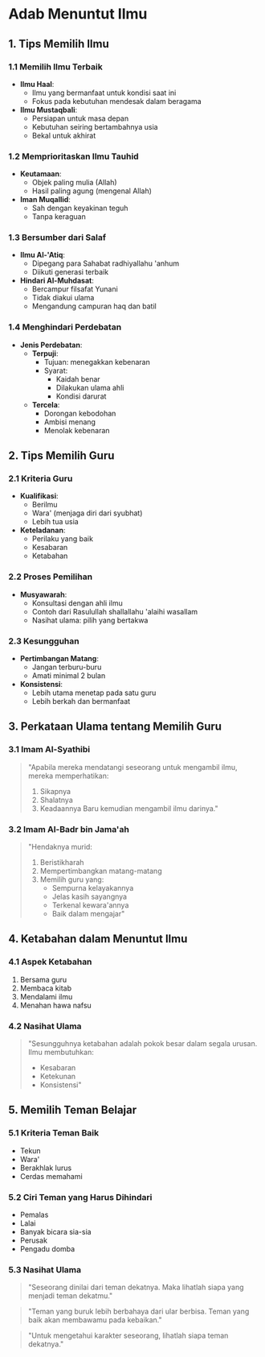 # Adab Menuntut Ilmu

## 1. Tips Memilih Ilmu

### 1.1 Memilih Ilmu Terbaik

- **Ilmu Haal**:
  - Ilmu yang bermanfaat untuk kondisi saat ini
  - Fokus pada kebutuhan mendesak dalam beragama
- **Ilmu Mustaqbali**:
  - Persiapan untuk masa depan
  - Kebutuhan seiring bertambahnya usia
  - Bekal untuk akhirat

### 1.2 Memprioritaskan Ilmu Tauhid

- **Keutamaan**:
  - Objek paling mulia (Allah)
  - Hasil paling agung (mengenal Allah)
- **Iman Muqallid**:
  - Sah dengan keyakinan teguh
  - Tanpa keraguan

### 1.3 Bersumber dari Salaf

- **Ilmu Al-'Atiq**:
  - Dipegang para Sahabat radhiyallahu 'anhum
  - Diikuti generasi terbaik
- **Hindari Al-Muhdasat**:
  - Bercampur filsafat Yunani
  - Tidak diakui ulama
  - Mengandung campuran haq dan batil

### 1.4 Menghindari Perdebatan

- **Jenis Perdebatan**:
  - **Terpuji**:
    - Tujuan: menegakkan kebenaran
    - Syarat:
      - Kaidah benar
      - Dilakukan ulama ahli
      - Kondisi darurat
  - **Tercela**:
    - Dorongan kebodohan
    - Ambisi menang
    - Menolak kebenaran

## 2. Tips Memilih Guru

### 2.1 Kriteria Guru

- **Kualifikasi**:
  - Berilmu
  - Wara' (menjaga diri dari syubhat)
  - Lebih tua usia
- **Keteladanan**:
  - Perilaku yang baik
  - Kesabaran
  - Ketabahan

### 2.2 Proses Pemilihan

- **Musyawarah**:
  - Konsultasi dengan ahli ilmu
  - Contoh dari Rasulullah shallallahu 'alaihi wasallam
  - Nasihat ulama: pilih yang bertakwa

### 2.3 Kesungguhan

- **Pertimbangan Matang**:
  - Jangan terburu-buru
  - Amati minimal 2 bulan
- **Konsistensi**:
  - Lebih utama menetap pada satu guru
  - Lebih berkah dan bermanfaat

## 3. Perkataan Ulama tentang Memilih Guru

### 3.1 Imam Al-Syathibi

> "Apabila mereka mendatangi seseorang untuk mengambil ilmu, mereka memperhatikan:
>
> 1. Sikapnya
> 2. Shalatnya
> 3. Keadaannya
>    Baru kemudian mengambil ilmu darinya."

### 3.2 Imam Al-Badr bin Jama'ah

> "Hendaknya murid:
>
> 1. Beristikharah
> 2. Mempertimbangkan matang-matang
> 3. Memilih guru yang:
>    - Sempurna kelayakannya
>    - Jelas kasih sayangnya
>    - Terkenal kewara'annya
>    - Baik dalam mengajar"

## 4. Ketabahan dalam Menuntut Ilmu

### 4.1 Aspek Ketabahan

1. Bersama guru
2. Membaca kitab
3. Mendalami ilmu
4. Menahan hawa nafsu

### 4.2 Nasihat Ulama

> "Sesungguhnya ketabahan adalah pokok besar dalam segala urusan. Ilmu membutuhkan:
>
> - Kesabaran
> - Ketekunan
> - Konsistensi"

## 5. Memilih Teman Belajar

### 5.1 Kriteria Teman Baik

- Tekun
- Wara'
- Berakhlak lurus
- Cerdas memahami

### 5.2 Ciri Teman yang Harus Dihindari

- Pemalas
- Lalai
- Banyak bicara sia-sia
- Perusak
- Pengadu domba

### 5.3 Nasihat Ulama

> "Seseorang dinilai dari teman dekatnya. Maka lihatlah siapa yang menjadi teman dekatmu."

> "Teman yang buruk lebih berbahaya dari ular berbisa. Teman yang baik akan membawamu pada kebaikan."

> "Untuk mengetahui karakter seseorang, lihatlah siapa teman dekatnya."
